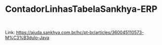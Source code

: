 <h1>ContadorLinhasTabelaSankhya-ERP</h1><br>

Link: https://ajuda.sankhya.com.br/hc/pt-br/articles/360045110573-M%C3%B3dulo-Java
